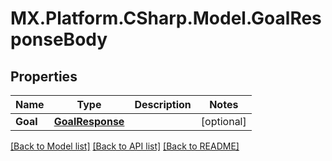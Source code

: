 # MX.Platform.CSharp.Model.GoalResponseBody

## Properties

Name | Type | Description | Notes
------------ | ------------- | ------------- | -------------
**Goal** | [**GoalResponse**](GoalResponse.md) |  | [optional] 

[[Back to Model list]](../README.md#documentation-for-models) [[Back to API list]](../README.md#documentation-for-api-endpoints) [[Back to README]](../README.md)

